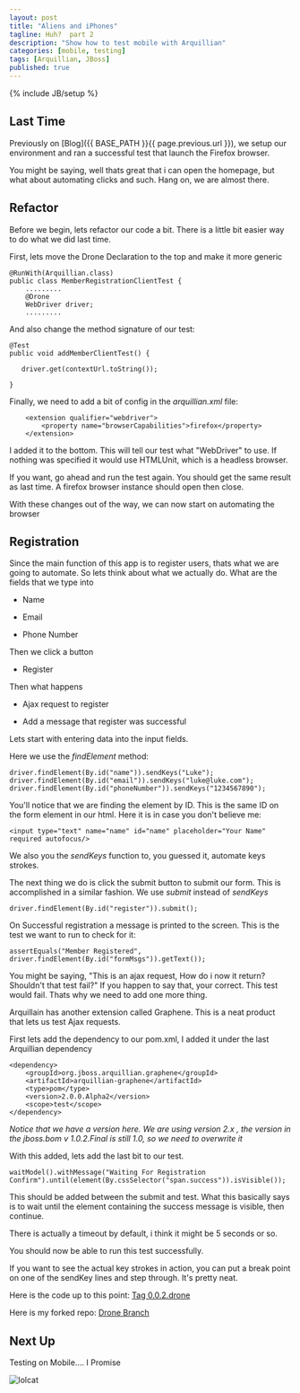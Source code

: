 ```yaml
---
layout: post
title: "Aliens and iPhones"
tagline: Huh?  part 2
description: "Show how to test mobile with Arquillian"
categories: [mobile, testing]
tags: [Arquillian, JBoss]
published: true
---
```

{% include JB/setup %}


## Last Time

Previously on [Blog]({{ BASE_PATH }}{{ page.previous.url }}), we setup our environment and ran a successful test that launch the Firefox browser.

You might be saying, well thats great that i can open the homepage,  but what about automating clicks and such.  Hang on,  we are almost there.

## Refactor

Before we begin,  lets refactor our code a bit.  There is a little bit easier way to do what we did last time.

First, lets move the Drone Declaration to the top and make it more generic


    @RunWith(Arquillian.class)
    public class MemberRegistrationClientTest {
        .........
        @Drone
        WebDriver driver;
        .........


And also change the method signature of our test:

    @Test
    public void addMemberClientTest() {

       driver.get(contextUrl.toString());

    }


Finally,  we need to add a bit of config in the *arquillian.xml* file:


        <extension qualifier="webdriver">
            <property name="browserCapabilities">firefox</property>
        </extension>


I added it to the bottom.  This will tell our test what "WebDriver" to use.  If nothing was specified it would use HTMLUnit, which is a headless browser.

If you want, go ahead and run the test again.  You should get the same result as last time.  A firefox browser instance should open then close.


With these changes out of the way, we can now start on automating the browser

## Registration

Since the main function of this app is to register users, thats what we are going to automate.  So lets think about what we actually do.  What are the fields that we type into

* Name

* Email

* Phone Number

Then we click a button

* Register

Then what happens

* Ajax request to register

* Add a message that register was successful


Lets start with entering data into the input fields.

Here we use the *findElement* method:

    driver.findElement(By.id("name")).sendKeys("Luke");
    driver.findElement(By.id("email")).sendKeys("luke@luke.com");
    driver.findElement(By.id("phoneNumber")).sendKeys("1234567890");


You'll notice that we are finding the element by ID.  This is the same ID on the form element in our html.  Here it is in case you don't believe me:

    <input type="text" name="name" id="name" placeholder="Your Name" required autofocus/>


We also you the *sendKeys* function to, you guessed it, automate keys strokes.


The next thing we do is click the submit button to submit our form.  This is accomplished in a similar fashion.  We use *submit* instead of *sendKeys*

    driver.findElement(By.id("register")).submit();


On Successful registration a message is printed to the screen.  This is the test we want to run to check for it:

    assertEquals("Member Registered", driver.findElement(By.id("formMsgs")).getText());


You might be saying, "This is an ajax request,  How do i now it return?  Shouldn't that test fail?"  If you happen to say that, your correct.  This test would fail.  Thats why we need to add one more thing.

Arquillain has another extension called Graphene.  This is a neat product that lets us test Ajax requests.

First lets add the dependency to our pom.xml,  I added it under the last Arquillian dependency

    <dependency>
        <groupId>org.jboss.arquillian.graphene</groupId>
        <artifactId>arquillian-graphene</artifactId>
        <type>pom</type>
        <version>2.0.0.Alpha2</version>
        <scope>test</scope>
    </dependency>


*Notice that we have a version here.  We are using version 2.x , the version in the jboss.bom v 1.0.2.Final is still 1.0, so we need to overwrite it*

With this added, lets add the last bit to our test.

    waitModel().withMessage("Waiting For Registration Confirm").until(element(By.cssSelector("span.success")).isVisible());

This should be added between the submit and test.  What this basically says is to wait until the element containing the success message is visible,  then continue.

There is actually a timeout by default,  i think it might be 5 seconds or so.


You should now be able to run this test successfully.

If you want to see the actual key strokes in action,  you can put a break point on one of the sendKey lines and step through.  It's pretty neat.


Here is the code up to this point: [Tag 0.0.2.drone](https://github.com/lholmquist/as-quickstarts/archive/0.0.2.drone.zip)

Here is my forked repo: [Drone Branch](https://github.com/lholmquist/as-quickstarts/tree/drone)


## Next Up

Testing on Mobile.... I Promise


![lolcat](http://i.chzbgr.com/completestore/2009/8/6/128940682356485244.jpg)
